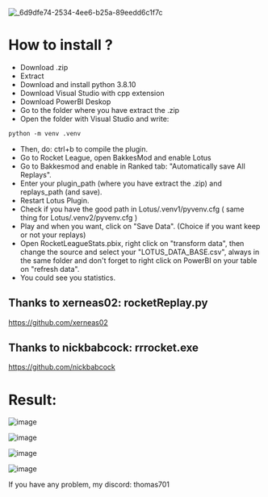 
![_6d9dfe74-2534-4ee6-b25a-89eedd6c1f7c](https://github.com/Thomas701/Lotus/assets/50084075/b4f9592f-a040-460e-9705-bcd0ebc41c4b)

# How to install ?

- Download .zip
- Extract
- Download and install python 3.8.10
- Download Visual Studio with cpp extension
- Download PowerBI Deskop
- Go to the folder where you have extract the .zip
- Open the folder with Visual Studio and write:

```txt
python -m venv .venv
```

- Then, do: ctrl+b to compile the plugin.
- Go to Rocket League, open BakkesMod and enable Lotus
- Go to Bakkesmod and enable in Ranked tab: "Automatically save All Replays".
- Enter your plugin_path (where you have extract the .zip) and replays_path (and save).
- Restart Lotus Plugin.
- Check if you have the good path in Lotus/.venv1/pyvenv.cfg ( same thing for Lotus/.venv2/pyvenv.cfg )
- Play and when you want, click on "Save Data". (Choice if you want keep or not your replays)
- Open RocketLeagueStats.pbix, right click on "transform data", then change the source and select your "LOTUS_DATA_BASE.csv", always in the same folder and don't forget to right click on PowerBI on your table on "refresh data".
- You could see you statistics.

## Thanks to xerneas02: rocketReplay.py

https://github.com/xerneas02

## Thanks to nickbabcock: rrrocket.exe

https://github.com/nickbabcock

# Result:

![image](https://github.com/Thomas701/Lotus/assets/50084075/30658419-3f71-457b-87b5-aedf6692d0c5)


![image](https://github.com/Thomas701/Lotus/assets/50084075/582d5843-377b-4946-8653-467e47715108)


![image](https://github.com/Thomas701/Lotus/assets/50084075/9d82d7c6-cbde-4e14-87f5-3cf23942ecda)


![image](https://github.com/Thomas701/Lotus/assets/50084075/7b82bacb-b287-42d2-8019-fad0ce4ac60e)


If you have any problem, my discord: thomas701
